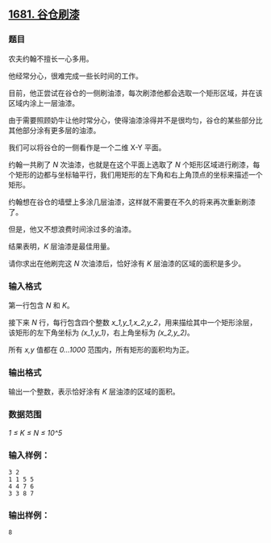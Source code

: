 ## [1681. 谷仓刷漆](https://www.acwing.com/problem/content/1683/)

### 题目

农夫约翰不擅长一心多用。

他经常分心，很难完成一些长时间的工作。

目前，他正尝试在谷仓的一侧刷油漆，每次刷漆他都会选取一个矩形区域，并在该区域内涂上一层油漆。

由于需要照顾奶牛让他时常分心，使得油漆涂得并不是很均匀，谷仓的某些部分比其他部分涂有更多层的油漆。

我们可以将谷仓的一侧看作是一个二维 X-Y 平面。

约翰一共刷了 *N* 次油漆，也就是在这个平面上选取了 *N* 个矩形区域进行刷漆，每个矩形的边都与坐标轴平行，我们用矩形的左下角和右上角顶点的坐标来描述一个矩形。

约翰想在谷仓的墙壁上多涂几层油漆，这样就不需要在不久的将来再次重新刷漆了。

但是，他又不想浪费时间涂过多的油漆。

结果表明，*K* 层油漆是最佳用量。

请你求出在他刷完这 *N* 次油漆后，恰好涂有 *K* 层油漆的区域的面积是多少。

### 输入格式

第一行包含 *N* 和 *K*。

接下来 *N* 行，每行包含四个整数 *x_1,y_1,x_2,y_2*，用来描绘其中一个矩形涂层，该矩形的左下角坐标为 *(x_1,y_1)*，右上角坐标为 *(x_2,y_2)*。

所有 *x,y* 值都在 *0…1000* 范围内，所有矩形的面积均为正。

### 输出格式

输出一个整数，表示恰好涂有 *K* 层油漆的区域的面积。

### 数据范围

*1 ≤ K ≤ N ≤ 10^5*

### 输入样例：

```
3 2
1 1 5 5
4 4 7 6
3 3 8 7
```

### 输出样例：

```
8
```
